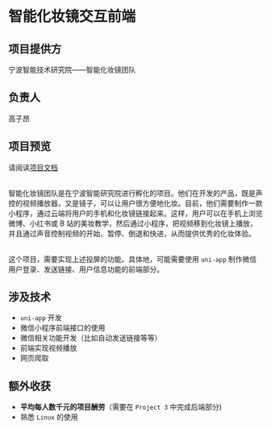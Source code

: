 # 智能化妆镜交互前端

## 项目提供方
宁波智能技术研究院——智能化妆镜团队

## 负责人
高子昂

## 项目预览
请阅读[项目文档](../resources/mirror.pdf)  
<br>

智能化妆镜团队是在宁波智能研究院进行孵化的项目。他们在开发的产品，既是声控的视频播放器，又是镜子，可以让用户很方便地化妆。目前，他们需要制作一款小程序，通过云端将用户的手机和化妆镜链接起来。这样，用户可以在手机上浏览微博、小红书或 B 站的美妆教学，然后通过小程序，把视频移到化妆镜上播放，并且通过声音控制视频的开始、暂停、倒退和快进，从而提供优秀的化妆体验。  
<br>

这个项目，需要实现上述投屏的功能。具体地，可能需要使用 `uni-app` 制作微信用户登录、发送链接、用户信息功能的前端部分。  

## 涉及技术
- `uni-app` 开发
- 微信小程序前端接口的使用
- 微信相关功能开发（比如自动发送链接等等）
- 前端实现视频播放
- 网页爬取


## 额外收获
- **平均每人数千元的项目酬劳**（需要在 `Project 3` 中完成后端部分)
- 熟悉 `Linux` 的使用

